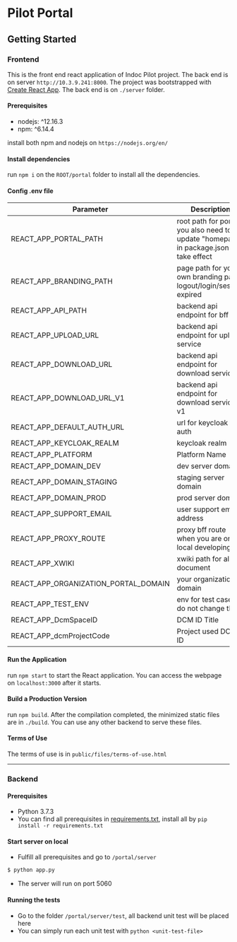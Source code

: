 <!--
 Copyright 2022 Indoc Research
 
 Licensed under the EUPL, Version 1.2 or – as soon they
 will be approved by the European Commission - subsequent
 versions of the EUPL (the "Licence");
 You may not use this work except in compliance with the
 Licence.
 You may obtain a copy of the Licence at:
 
 https://joinup.ec.europa.eu/collection/eupl/eupl-text-eupl-12
 
 Unless required by applicable law or agreed to in
 writing, software distributed under the Licence is
 distributed on an "AS IS" basis,
 WITHOUT WARRANTIES OR CONDITIONS OF ANY KIND, either
 express or implied.
 See the Licence for the specific language governing
 permissions and limitations under the Licence.
 
-->

# Pilot Portal

## Getting Started

### Frontend

This is the front end react application of Indoc Pilot project. The back end is on server `http://10.3.9.241:8000`. The project was bootstrapped with [Create React App](https://github.com/facebook/create-react-app). The back end is on `./server` folder.

#### Prerequisites

- nodejs: ^12.16.3
- npm: ^6.14.4

install both npm and nodejs on `https://nodejs.org/en/`

#### Install dependencies

run `npm i` on the `ROOT/portal` folder to install all the dependencies.

#### Config .env file

| Parameter                            | Description                                                                             | Default      |
| ------------------------------------ | --------------------------------------------------------------------------------------- | ------------ |
| REACT_APP_PORTAL_PATH                | root path for portal. you also need to update "homepage" in package.json to take effect | /pilot       |
| REACT_APP_BRANDING_PATH              | page path for your own branding page. logout/login/session expired                      | /pilot/login |
| REACT_APP_API_PATH                   | backend api endpoint for bff                                                            |
| REACT_APP_UPLOAD_URL                 | backend api endpoint for upload service                                                 |
| REACT_APP_DOWNLOAD_URL               | backend api endpoint for download service                                               |
| REACT_APP_DOWNLOAD_URL_V1            | backend api endpoint for download service v1                                            |
| REACT_APP_DEFAULT_AUTH_URL           | url for keycloak auth                                                                   |
| REACT_APP_KEYCLOAK_REALM             | keycloak realm                                                                          |
| REACT_APP_PLATFORM                   | Platform Name                                                                           | Pilot        |
| REACT_APP_DOMAIN_DEV                 | dev server domain                                                                       |
| REACT_APP_DOMAIN_STAGING             | staging server domain                                                                   |
| REACT_APP_DOMAIN_PROD                | prod server domain                                                                      |
| REACT_APP_SUPPORT_EMAIL              | user support email address                                                              |
| REACT_APP_PROXY_ROUTE                | proxy bff route when you are on local developing                                        |
| REACT_APP_XWIKI                      | xwiki path for all document                                                             |
| REACT_APP_ORGANIZATION_PORTAL_DOMAIN | your organization domain                                                                |
| REACT_APP_TEST_ENV                   | env for test cases, do not change this                                                  | dev          |
| REACT_APP_DcmSpaceID                 | DCM ID Title                                                                            | Dcm ID       |
| REACT_APP_dcmProjectCode             | Project used DCM ID                                                                     |

#### Run the Application

run `npm start` to start the React application. You can access the webpage on `localhost:3000` after it starts.

#### Build a Production Version

run `npm build`. After the compilation completed, the minimized static files are in `./build`. You can use any other backend to serve these files.

#### Terms of Use

The terms of use is in `public/files/terms-of-use.html`

---

### Backend

#### Prerequisites

- Python 3.7.3
- You can find all prerequisites in [requirements.txt](https://us04web.zoom.us/j/79599480191?pwd=T2JGZ25uQmVoZklhWHRrRzhCVVVzdz09), install all by `pip install -r requirements.txt`

#### Start server on local

- Fulfill all prerequisites and go to `/portal/server`

```bash
$ python app.py
```

- The server will run on port 5060

#### Running the tests

- Go to the folder `/portal/server/test`, all backend unit test will be placed here
- You can simply run each unit test with `python <unit-test-file>`

